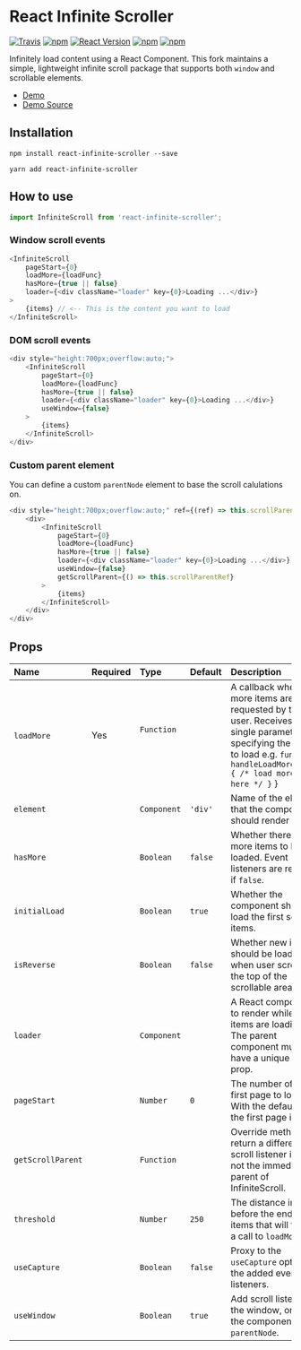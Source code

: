 React Infinite Scroller
=======================

[![Travis](https://img.shields.io/travis/CassetteRocks/react-infinite-scroller.svg?style=flat-square)](https://travis-ci.org/CassetteRocks/react-infinite-scroller)
[![npm](https://img.shields.io/npm/dt/react-infinite-scroller.svg?style=flat-square)](https://www.npmjs.com/package/react-infinite-scroller)
[![React Version](https://img.shields.io/badge/React-%5E0.14.9%20%7C%7C%20%5E15.3.0%20%7C%7C%20%5E16.0.0-blue.svg?style=flat-square)](https://www.npmjs.com/package/react)
[![npm](https://img.shields.io/npm/v/react-infinite-scroller.svg?style=flat-square)](https://www.npmjs.com/package/react-infinite-scroller)
[![npm](https://img.shields.io/npm/l/react-infinite-scroller.svg?style=flat-square)](https://github.com/CassetteRocks/react-infinite-scroller/blob/master/LICENSE)

Infinitely load content using a React Component. This fork maintains a simple, lightweight infinite scroll package that supports both `window` and scrollable elements.

- [Demo](https://cassetterocks.github.io/react-infinite-scroller/demo/)
- [Demo Source](https://github.com/CassetteRocks/react-infinite-scroller/blob/master/docs/src/index.js)

## Installation

```
npm install react-infinite-scroller --save
```
```
yarn add react-infinite-scroller
```

## How to use

```js
import InfiniteScroll from 'react-infinite-scroller';
```

### Window scroll events

```js
<InfiniteScroll
    pageStart={0}
    loadMore={loadFunc}
    hasMore={true || false}
    loader={<div className="loader" key={0}>Loading ...</div>}
>
    {items} // <-- This is the content you want to load
</InfiniteScroll>
```

### DOM scroll events

```js
<div style="height:700px;overflow:auto;">
    <InfiniteScroll
        pageStart={0}
        loadMore={loadFunc}
        hasMore={true || false}
        loader={<div className="loader" key={0}>Loading ...</div>}
        useWindow={false}
    >
        {items}
    </InfiniteScroll>
</div>
```

### Custom parent element

You can define a custom `parentNode` element to base the scroll calulations on.

```js
<div style="height:700px;overflow:auto;" ref={(ref) => this.scrollParentRef = ref}>
    <div>
        <InfiniteScroll
            pageStart={0}
            loadMore={loadFunc}
            hasMore={true || false}
            loader={<div className="loader" key={0}>Loading ...</div>}
            useWindow={false}
            getScrollParent={() => this.scrollParentRef}
        >
            {items}
        </InfiniteScroll>
    </div>
</div>
```

## Props

| Name              | Required | Type         | Default   | Description                                                                                                                                                                         |
| :---------------- | :------- | :----------- | :-------- | :---------------------------------------------------------------------------------------------------------------------------------------------------------------------------------- |
| `loadMore`        | Yes      | `Function`   |           | A callback when more items are requested by the user. Receives a single parameter specifying the page to load e.g. `function handleLoadMore(page) { /* load more items here */ }` } |
| `element`         |          | `Component`  | `'div'`   | Name of the element that the component should render as.                                                                                                                            |
| `hasMore`         |          | `Boolean`    | `false`   | Whether there are more items to be loaded. Event listeners are removed if `false`.                                                                                                  |
| `initialLoad`     |          | `Boolean`    | `true`    | Whether the component should load the first set of items.                                                                                                                           |
| `isReverse`       |          | `Boolean`    | `false`   | Whether new items should be loaded when user scrolls to the top of the scrollable area.                                                                                             |
| `loader`          |          | `Component`  |           | A React component to render while more items are loading. The parent component must have a unique key prop.                                                                         |
| `pageStart`       |          | `Number`     | `0`       | The number of the first page to load, With the default of `0`, the first page is `1`.                                                                                               |
| `getScrollParent` |          | `Function`   |           | Override method to return a different scroll listener if it's not the immediate parent of InfiniteScroll.                                                                           |
| `threshold`       |          | `Number`     | `250`     | The distance in pixels before the end of the items that will trigger a call to `loadMore`.                                                                                          |
| `useCapture`      |          | `Boolean`    | `false`   | Proxy to the `useCapture` option of the added event listeners.                                                                                                                      |
| `useWindow`       |          | `Boolean`    | `true`    | Add scroll listeners to the window, or else, the component's `parentNode`.                                                                                                          |
